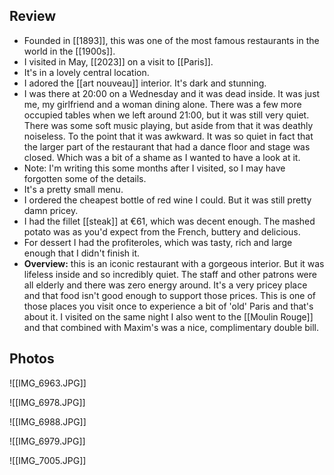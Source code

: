 ## Review

- Founded in [[1893]], this was one of the most famous restaurants in the world in the [[1900s]].
- I visited in May, [[2023]] on a visit to [[Paris]].
- It's in a lovely central location.
- I adored the [[art nouveau]] interior. It's dark and stunning.
- I was there at 20:00 on a Wednesday and it was dead inside. It was just me, my girlfriend and a woman dining alone. There was a few more occupied tables when we left around 21:00, but it was still very quiet. There was some soft music playing, but aside from that it was deathly noiseless. To the point that it was awkward. It was so quiet in fact that the larger part of the restaurant that had a dance floor and stage was closed. Which was a bit of a shame as I wanted to have a look at it.
- Note: I'm writing this some months after I visited, so I may have forgotten some of the details.
- It's a pretty small menu.
- I ordered the cheapest bottle of red wine I could. But it was still pretty damn pricey.
- I had the fillet [[steak]] at €61, which was decent enough. The mashed potato was as you'd expect from the French, buttery and delicious.
- For dessert I had the profiteroles, which was tasty, rich and large enough that I didn't finish it.
- **Overview:** this is an iconic restaurant with a gorgeous interior. But it was lifeless inside and so incredibly quiet. The staff and other patrons were all elderly and there was zero energy around. It's a very pricey place and that food isn't good enough to support those prices. This is one of those places you visit once to experience a bit of 'old' Paris and that's about it. I visited on the same night I also went to the [[Moulin Rouge]] and that combined with Maxim's was a nice, complimentary double bill.

## Photos
 
![[IMG_6963.JPG]]

![[IMG_6978.JPG]]

![[IMG_6988.JPG]]

![[IMG_6979.JPG]]

![[IMG_7005.JPG]]